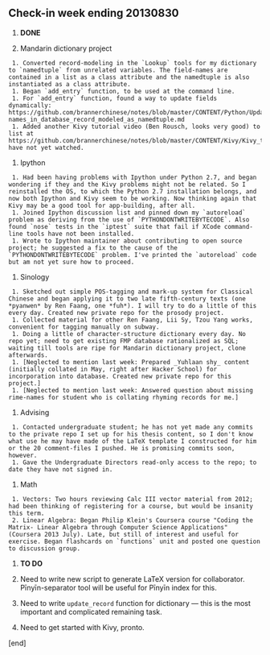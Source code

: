 ## Check-in week ending 20130830

 1. **DONE**

   1. Mandarin dictionary project

     1. Converted record-modeling in the `Lookup` tools for my dictionary to `namedtuple` from unrelated variables. The field-names are contained in a list as a class attribute and the namedtuple is also instantiated as a class attribute.
     1. Began `add_entry` function, to be used at the command line.
     1. For `add_entry` function, found a way to update fields dynamically: https://github.com/brannerchinese/notes/blob/master/CONTENT/Python/Update_dynamically_chosen_field-names_in_database_record_modeled_as_namedtuple.md
     1. Added another Kivy tutorial video (Ben Rousch, looks very good) to list at https://github.com/brannerchinese/notes/blob/master/CONTENT/Kivy/Kivy_tutorials.md; have not yet watched.

   1. Ipython

     1. Had been having problems with Ipython under Python 2.7, and began wondering if they and the Kivy problems might not be related. So I reinstalled the OS, to which the Python 2.7 installation belongs, and now both Ipython and Kivy seem to be working. Now thinking again that Kivy may be a good tool for app-building, after all.
     1. Joined Ipython discussion list and pinned down my `autoreload` problem as deriving from the use of `PYTHONDONTWRITEBYTECODE`. Also found `nose` tests in the `iptest` suite that fail if XCode command-line tools have not been installed. 
     1. Wrote to Ipython maintainer about contributing to open source project; he suggested a fix to the cause of the `PYTHONDONTWRITEBYTECODE` problem. I've printed the `autoreload` code but am not yet sure how to proceed.
 
   1. Sinology

     1. Sketched out simple POS-tagging and mark-up system for Classical Chinese and began applying it to two late fifth-century texts (one *pyanwen* by Ren Faang, one *fuh*). I will try to do a little of this every day. Created new private repo for the prosody project.
     1. Collected material for other Ren Faang, Lii Sy, Tzou Yang works, convenient for tagging manually on subway.
     1. Doing a little of character-structure dictionary every day. No repo yet; need to get existing FMP database rationalized as SQL; waiting till tools are ripe for Mandarin dictionary project, clone afterwards. 
     1. [Neglected to mention last week: Prepared _Yuhlaan shy_ content (initially collated in May, right after Hacker School) for incorporation into database. Created new private repo for this project.]
     1. [Neglected to mention last week: Answered question about missing rime-names for student who is collating rhyming records for me.]

   1. Advising

     1. Contacted undergraduate student; he has not yet made any commits to the private repo I set up for his thesis content, so I don't know what use he may have made of the LaTeX template I constructed for him or the 20 comment-files I pushed. He is promising commits soon, however.
     1. Gave the Undergraduate Directors read-only access to the repo; to date they have not signed in.
     
   1. Math
   
     1. Vectors: Two hours reviewing Calc III vector material from 2012; had been thinking of registering for a course, but would be insanity this term.
     2. Linear Algebra: Began Philip Klein's Coursera course "Coding the Matrix- Linear Algebra through Computer Science Applications" (Coursera 2013 July). Late, but still of interest and useful for exercise. Began flashcards on `functions` unit and posted one question to discussion group.

 1. **TO DO**

   1. Need to write new script to generate LaTeX version for collaborator. Pīnyīn-separator tool will be useful for Pīnyīn index for this.
   1. Need to write `update_record` function for dictionary — this is the most important and complicated remaining task.
   1. Need to get started with Kivy, pronto.

[end]
